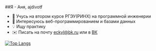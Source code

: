 ##Я - Аня, ajdivotf

- 👋 Учусь на втором курсе РГЭУ(РИНХ) на программной инженерии
- 👀 Интересуюсь веб-программированием и базами данных
- 💡 Ищу практику
- ✉️ Писать на почту <a href="mailto:vlad@webref.ru">eckyl@bk.ru</a> или в [ВК](https://vk.com/ajdivot)

[![Top Langs](https://github-readme-stats.vercel.app/api/top-langs/?username=ajdivotf&layout=compact)](https://github.com/anuraghazra/github-readme-stats)
